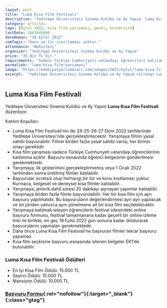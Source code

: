 ```yaml
---
layout: post
title: "Luma Kısa Film Festivali"
description: "Yeditepe Üniversitesi Sinema Kulübü ve Ay Yapım 'Luma Kısa Film Festivali' düzenliyor."
category: articles
tags: [eylül 2022, kısa film yarışması, genel, üniversite]
lastDate: 1663448400
dateHuman: "18 Eylül 2022"
comTopic: "Konu ve tür sınırlaması yoktur."
attendance: "Websitesi"
organizer: "Yeditepe Üniversitesi Sinema Kulübü ve Ay Yapım"
price: "35 Bin TL'dir."
requirements: "Sadece Türkiye Cumhuriyeti vatandaşı öğrencileri katılabilir."
permalink: "luma-kisa-film-yarismasi"
image: "https://edebiyatyarismalari.com/images/2022/eylul/luma-kisa-film-yarismasi.jpg"
excerpt:  "Yeditepe Üniversitesi Sinema Kulübü ve Ay Yapım <strong> Luma Kısa Film Festivali </strong> düzenliyor."
---
```


## Luma Kısa Film Festivali
Yeditepe Üniversitesi Sinema Kulübü ve Ay Yapım **Luma Kısa Film Festivali** düzenliyor.

Katılım Koşulları:
- Luma Kısa Film Festivali’nin ilki 24-25-26-27 Ekim 2022 tarihlerinde Yeditepe Üniversitesi’nde gerçekleştirilecektir.
Yarışmaya filmin yasal sahibi başvurabilir. Filmin birden fazla yasal sahibi varsa, her birinin onayı gereklidir. 
- Kısa film yarışması sadece Türkiye Cumhuriyeti vatandaşı öğrencilerinin katılımına açıktır. Başvuru esnasında öğrenci belgesinin gönderilmesi gerekmektedir.
- Yarışmaya, ilk gösterimini gerçekleştirmemiş veya 1 Ocak 2022 tarihinden sonra üretilmiş filmler katılabilir.
- Başvurular ücretsiz olup herhangi bir tür ve konu kısıtlaması yoktur. Kurmaca, belgesel ve deneysel kısa filmler katılabilir.
- Yarışmaya, jenerik dahil süresi 20 dakikayı aşmayan yapımlar katılabilir.
- Yarışmaya birden fazla filmle başvurulabilir. Her bir kısa film için ayrı başvuru yapılmalıdır. Bu başvuruların değerlendirmesi ayrı ayrı yapılacak ve ön jüriden yalnızca aynı yönetmene ait bir kısa film seçilebilecektir.
- Yarışmaya katılmak isteyen öğrencilerin festival sitesindeki online başvuru formunu,  festival tamamlanana kadar geçerli bir online izleme linki ile birlikte, en geç 18 Eylül 2022 gün sonuna kadar doldurarak başvurularını yapmaları gerekmektedir.
- Daha önce Luma Kısa Film Festivali’ne başvuran filmler tekrar başvuru yapamaz.
- Kısa film seçkisine başvuru esnasında istenen belgeler EK1’de bulunabilir.


### Luma Kısa Film Festivali Ödülleri
- En İyi Kısa Film Ödülü: 15.000 TL
- Seyirci Ödülü: 10.000 TL
- Mansiyon Ödülü: 10.000 TL


### [Başvuru Formu](https://lumakisafilm.yeditepe.edu.tr/web-form-sayfasi/?ref=edebiyatyarismalari.com){:rel="nofollow"}{:target="_blank"}{:class="gtag"}